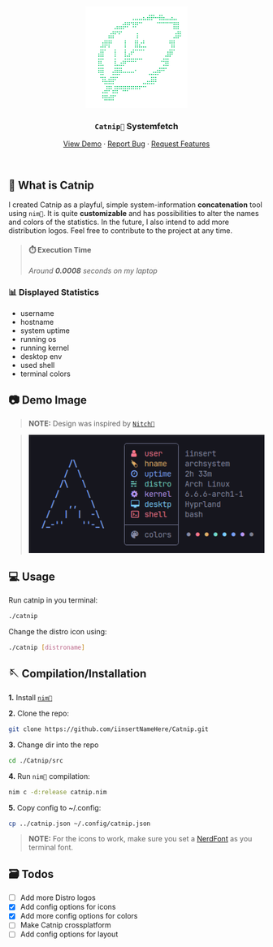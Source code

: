 <br />
<div align="center">
  <a href="https://github.com/iinsertNameHere/Catnip">
    <img src="image/logo.png" alt="Logo" width="200" height="200">
  </a>

<h3 align="center"><code>Catnip🌿</code> Systemfetch</h3>
  <p align="center">
    <a href="#demo-image">View Demo</a>
    ·
    <a href="https://github.com/iinsertNameHere/Catnip/issues">Report Bug</a>
    ·
    <a href="https://github.com/iinsertNameHere/Catnip/issues">Request Features</a>
  </p>
</div>
<br>

## 🌿 What is Catnip
I created Catnip as a playful, simple system-information **concatenation** tool using `nim👑`. It is quite **customizable** and has possibilities to alter the names and colors of the statistics. In the future, I also intend to add more distribution logos. Feel free to contribute to the project at any time.

> #### ⏱️ Execution Time 
> *Around **0.0008** seconds on my laptop*

### 📊 Displayed Statistics
- username
- hostname
- system uptime
- running os
- running kernel
- desktop env
- used shell
- terminal colors

## 📷 Demo Image
>**NOTE:** Design was inspired by <code><a href="https://github.com/ssleert/nitch">Nitch👑</a></code>

> <img width=500 src="image/demo.png">

## 💻 Usage
Run catnip in you terminal:
```bash
./catnip
```

Change the distro icon using:
```bash
./catnip [distroname]
```


## 🪡 Compilation/Installation
**1.** Install <a href="https://nim-lang.org/install.html">`nim👑`</a>

**2.** Clone the repo:
```bash
git clone https://github.com/iinsertNameHere/Catnip.git
```
**3.** Change dir into the repo
```bash
cd ./Catnip/src
```

**4.** Run `nim👑` compilation:
```bash
nim c -d:release catnip.nim
```

**5.** Copy config to ~/.config:
```bash
cp ../catnip.json ~/.config/catnip.json
```
> **NOTE:** For the icons to work, make sure you set a [NerdFont](https://www.nerdfonts.com/) as you terminal font.

## 🗃️ Todos
- [ ] Add more Distro logos
- [X] Add config options for icons
- [X] Add more config options for colors
- [ ] Make Catnip crossplatform
- [ ] Add config options for layout